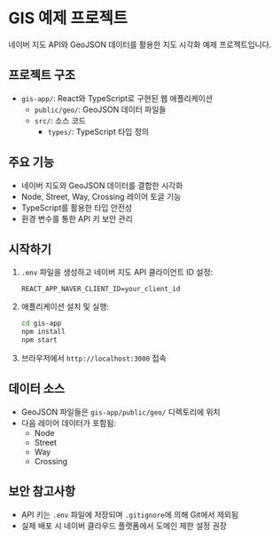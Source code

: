 # GIS 예제 프로젝트

네이버 지도 API와 GeoJSON 데이터를 활용한 지도 시각화 예제 프로젝트입니다.

## 프로젝트 구조

- `gis-app/`: React와 TypeScript로 구현된 웹 애플리케이션
  - `public/geo/`: GeoJSON 데이터 파일들
  - `src/`: 소스 코드
    - `types/`: TypeScript 타입 정의

## 주요 기능

- 네이버 지도와 GeoJSON 데이터를 결합한 시각화
- Node, Street, Way, Crossing 레이어 토글 기능
- TypeScript를 활용한 타입 안전성
- 환경 변수를 통한 API 키 보안 관리

## 시작하기

1. `.env` 파일을 생성하고 네이버 지도 API 클라이언트 ID 설정:
   ```
   REACT_APP_NAVER_CLIENT_ID=your_client_id
   ```

2. 애플리케이션 설치 및 실행:
   ```bash
   cd gis-app
   npm install
   npm start
   ```

3. 브라우저에서 `http://localhost:3000` 접속

## 데이터 소스

- GeoJSON 파일들은 `gis-app/public/geo/` 디렉토리에 위치
- 다음 레이어 데이터가 포함됨:
  - Node
  - Street
  - Way
  - Crossing

## 보안 참고사항

- API 키는 `.env` 파일에 저장되며 `.gitignore`에 의해 Git에서 제외됨
- 실제 배포 시 네이버 클라우드 플랫폼에서 도메인 제한 설정 권장 